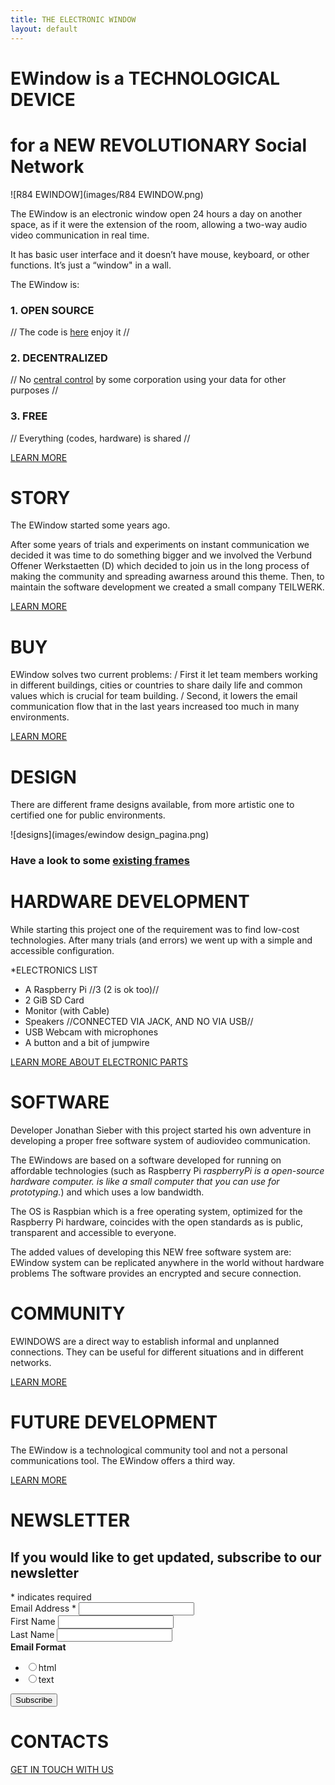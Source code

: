 ```yaml
---
title: THE ELECTRONIC WINDOW
layout: default
---
```


# EWindow is a TECHNOLOGICAL DEVICE 
# for a NEW REVOLUTIONARY __Social Network__

![R84 EWINDOW](images/R84 EWINDOW.png)

The EWindow is an electronic window open 24 hours a day on another space, 
as if it were the extension of the room, allowing a two-way audio video communication in real time. 

It has basic user interface and it doesn’t have mouse, keyboard, or other functions. 
It’s just a “window" in a wall.

The EWindow is:
### 1. __OPEN SOURCE__ 
// The code is [here](https://github.com/teilWERK) enjoy it //

### 2. __DECENTRALIZED__ 
// No [central control](why.md) by some corporation using your data for other purposes //

### 3. __FREE__ 
// Everything (codes, hardware) is shared //

[LEARN MORE](introduction.html)

# STORY

The EWindow started some years ago. 

After some years of trials and experiments on instant communication we decided it was time to do something bigger and we involved the Verbund Offener Werkstaetten (D) which decided to join us in the long process of making the community and spreading awarness around this theme.
Then, to maintain the software development we created a small company TEILWERK.

[LEARN MORE](story.md)

# BUY
EWindow solves two current problems: 
/ First it let team members working in different buildings, cities or countries to share daily life and common values which is crucial for team building.
/ Second, it lowers the email communication flow that in the last years increased too much in many environments.

[LEARN MORE](buy.md)

# DESIGN 
There are different frame designs available, from more artistic one to certified one for public environments.

![designs](images/ewindow design_pagina.png)

### Have a look to some [existing frames](frames.md)

# HARDWARE DEVELOPMENT

While starting this project one of the requirement was to find low-cost technologies. 
After many trials (and errors) we went up with a simple and accessible configuration.

*ELECTRONICS LIST
- A Raspberry Pi //3 (2 is ok too)//
- 2 GiB  SD Card
- Monitor (with Cable)
- Speakers //CONNECTED VIA JACK, AND NO VIA USB//
- USB Webcam with microphones 
- A button and a bit of jumpwire

[LEARN MORE ABOUT ELECTRONIC PARTS](hardware.md)


# SOFTWARE   

Developer Jonathan Sieber with this project started his own adventure in developing a proper free software system of audiovideo communication.

The EWindows are based on a software developed for running on affordable technologies (such as Raspberry Pi *raspberryPi is a open-source hardware computer. is like a small computer that you can use for prototyping.*) and which uses a low bandwidth.

The OS is Raspbian which is a free operating system, optimized for the Raspberry Pi hardware, coincides with the open standards as is public, transparent and accessible to everyone. 

The added values of developing this NEW free software system are:
EWindow system can be replicated anywhere in the world without hardware problems 
The software provides an encrypted and secure connection.


# COMMUNITY 
EWINDOWS are a direct way to establish informal and unplanned connections. 
They can be useful for different situations and in different networks.

[LEARN MORE](community.md)



# FUTURE DEVELOPMENT

The EWindow is a technological community tool and not a personal communications tool.
The EWindow offers a third way.

[LEARN MORE](future.md)


# NEWSLETTER


<!-- Begin MailChimp Signup Form -->
<link href="//cdn-images.mailchimp.com/embedcode/classic-10_7.css" rel="stylesheet" type="text/css">
<style type="text/css">
    //#mc_embed_signup{background:#fff; clear:left; font:14px Helvetica,Arial,sans-serif; }
    /* Add your own MailChimp form style overrides in your site stylesheet or in this style block.
       We recommend moving this block and the preceding CSS link to the HEAD of your HTML file. */
</style>
<div id="mc_embed_signup">
<form action="https://fablabdd.us3.list-manage.com/subscribe/post?u=787a4e76d86392475bc9dbff6&amp;id=5214318c17" method="post" id="mc-embedded-subscribe-form" name="mc-embedded-subscribe-form" class="validate" target="_blank" novalidate>
    <div id="mc_embed_signup_scroll">
    <h2> If you would like to get updated, subscribe to our newsletter</h2>
<div class="indicates-required"><span class="asterisk">*</span> indicates required</div>
<div class="mc-field-group">
    <label for="mce-EMAIL">Email Address  <span class="asterisk">*</span>
</label>
    <input type="email" value="" name="EMAIL" class="required email" id="mce-EMAIL">
</div>
<div class="mc-field-group">
    <label for="mce-FNAME">First Name </label>
    <input type="text" value="" name="FNAME" class="" id="mce-FNAME">
</div>
<div class="mc-field-group">
    <label for="mce-LNAME">Last Name </label>
    <input type="text" value="" name="LNAME" class="" id="mce-LNAME">
</div>
<div class="mc-field-group input-group">
    <strong>Email Format </strong>
    <ul><li><input type="radio" value="html" name="EMAILTYPE" id="mce-EMAILTYPE-0"><label for="mce-EMAILTYPE-0">html</label></li>
<li><input type="radio" value="text" name="EMAILTYPE" id="mce-EMAILTYPE-1"><label for="mce-EMAILTYPE-1">text</label></li>
</ul>
</div>
    <div id="mce-responses" class="clear">
        <div class="response" id="mce-error-response" style="display:none"></div>
        <div class="response" id="mce-success-response" style="display:none"></div>
    </div>    <!-- real people should not fill this in and expect good things - do not remove this or risk form bot signups-->
    <div style="position: absolute; left: -5000px;" aria-hidden="true"><input type="text" name="b_787a4e76d86392475bc9dbff6_5214318c17" tabindex="-1" value=""></div>
    <div class="clear"><input type="submit" value="Subscribe" name="subscribe" id="mc-embedded-subscribe" class="button"></div>
    </div>
</form>
</div>
<script type='text/javascript' src='//s3.amazonaws.com/downloads.mailchimp.com/js/mc-validate.js'></script><script type='text/javascript'>(function($) {window.fnames = new Array(); window.ftypes = new Array();fnames[0]='EMAIL';ftypes[0]='email';fnames[1]='FNAME';ftypes[1]='text';fnames[2]='LNAME';ftypes[2]='text';}(jQuery));var $mcj = jQuery.noConflict(true);</script>
<!--End mc_embed_signup-->

# CONTACTS

[GET IN TOUCH WITH US](contacts.md)

